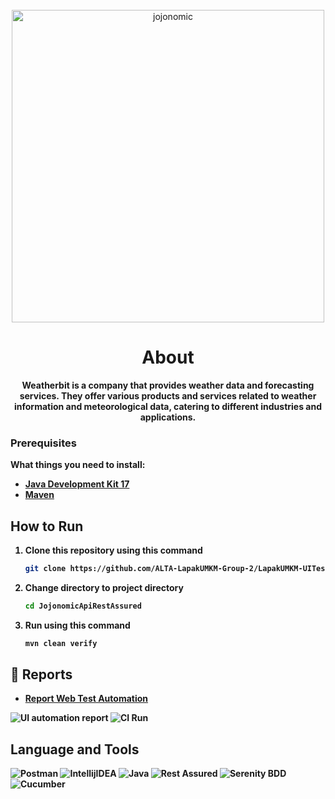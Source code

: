 <div align="center">
    <br>
        <img src="https://img001.prntscr.com/file/img001/JE033acaQr2TsY5wPqp6Qw.png" alt="jojonomic" width="500px"/>

# About 

<strong>Weatherbit is a company that provides weather data and forecasting services. They offer various products and services related to weather information and meteorological data, catering to different industries and applications.<strong>

</div>



### Prerequisites

What things you need to install:

- [Java Development Kit 17](https://www.oracle.com/java/technologies/javase/jdk17-archive-downloads.html) 
- [Maven](https://maven.apache.org/install.html)


## How to Run


1. Clone this repository using this command
   ```sh
   git clone https://github.com/ALTA-LapakUMKM-Group-2/LapakUMKM-UITesting.git
   ```
2. Change directory to project directory
   ```sh
   cd JojonomicApiRestAssured
   ```
3. Run using this command
   ```sh
   mvn clean verify
   ```

## 📝 Reports
- [Report Web Test Automation](https://648bc3294f8e7d13d0ff4092--boisterous-dolphin-2b2001.netlify.app/)

![UI automation report](https://img001.prntscr.com/file/img001/wa-o6G-zQxaPNwl7rg78XA.png)
![CI Run](https://img001.prntscr.com/file/img001/XNmp3XyXQjaUmr-ZCdQJzQ.png)

    

## Language and Tools
![Postman](https://img.shields.io/badge/Postman-FF6C37?style=for-the-badge&logo=postman&logoColor=white)
![IntellijIDEA](https://img.shields.io/badge/IntelliJIDEA-000000.svg?style=for-the-badge&logo=intellij-idea&logoColor=white)
![Java](https://img.shields.io/badge/java-%23ED8B00.svg?style=for-the-badge&logo=java&logoColor=white)
![Rest Assured](https://img.shields.io/badge/-rest%20assured-000000?style=for-the-badge&logoColor=black)
![Serenity BDD](https://img.shields.io/badge/-serenit%20ybdd-16a67a?style=for-the-badge&logoColor=black)
![Cucumber](https://img.shields.io/badge/-cucumber-4bc47b?style=for-the-badge&logoColor=black)
